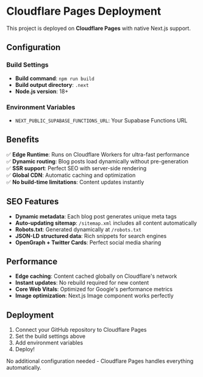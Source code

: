 # Cloudflare Pages Deployment

This project is deployed on **Cloudflare Pages** with native Next.js support.

## Configuration

### Build Settings
- **Build command**: `npm run build`
- **Build output directory**: `.next`
- **Node.js version**: 18+

### Environment Variables
- `NEXT_PUBLIC_SUPABASE_FUNCTIONS_URL`: Your Supabase Functions URL

## Benefits

✅ **Edge Runtime**: Runs on Cloudflare Workers for ultra-fast performance  
✅ **Dynamic routing**: Blog posts load dynamically without pre-generation  
✅ **SSR support**: Perfect SEO with server-side rendering  
✅ **Global CDN**: Automatic caching and optimization  
✅ **No build-time limitations**: Content updates instantly  

## SEO Features

- **Dynamic metadata**: Each blog post generates unique meta tags
- **Auto-updating sitemap**: `/sitemap.xml` includes all content automatically
- **Robots.txt**: Generated dynamically at `/robots.txt`
- **JSON-LD structured data**: Rich snippets for search engines
- **OpenGraph + Twitter Cards**: Perfect social media sharing

## Performance

- **Edge caching**: Content cached globally on Cloudflare's network
- **Instant updates**: No rebuild required for new content
- **Core Web Vitals**: Optimized for Google's performance metrics
- **Image optimization**: Next.js Image component works perfectly

## Deployment

1. Connect your GitHub repository to Cloudflare Pages
2. Set the build settings above
3. Add environment variables
4. Deploy!

No additional configuration needed - Cloudflare Pages handles everything automatically. 